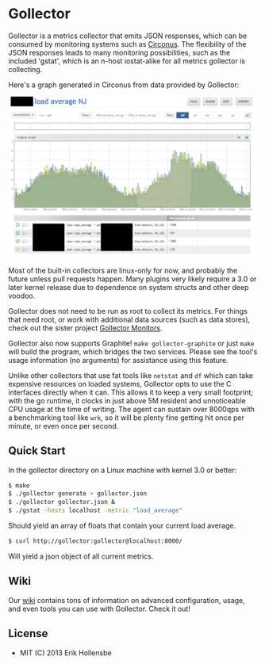 # Gollector

Gollector is a metrics collector that emits JSON responses, which can be
consumed by monitoring systems such as [Circonus](http://circonus.com). The
flexibility of the JSON responses leads to many monitoring possibilities, such
as the included 'gstat', which is an n-host iostat-alike for all metrics
gollector is collecting.

Here's a graph generated in Circonus from data provided by Gollector:

![An Example](graph.png)

Most of the built-in collectors are linux-only for now, and probably the future
unless pull requests happen. Many plugins very likely require a 3.0 or later
kernel release due to dependence on system structs and other deep voodoo.

Gollector does not need to be run as root to collect its metrics. For things
that need root, or work with additional data sources (such as data stores),
check out the sister project [Gollector Monitors](https://github.com/erikh/gollector-monitors).

Gollector also now supports Graphite! `make gollector-graphite` or just `make`
will build the program, which bridges the two services. Please see the tool's
usage information (no arguments) for assistance using this feature.

Unlike other collectors that use fat tools like `netstat` and `df` which can
take expensive resources on loaded systems, Gollector opts to use the C
interfaces directly when it can. This allows it to keep a very small footprint;
with the go runtime, it clocks in just above 5M resident and unnoticeable CPU
usage at the time of writing. The agent can sustain over 8000qps with a
benchmarking tool like `wrk`, so it will be plenty fine getting hit once per
minute, or even once per second.

## Quick Start

In the gollector directory on a Linux machine with kernel 3.0 or better:

```bash
$ make
$ ./gollector generate > gollector.json
$ ./gollector gollector.json &
$ ./gstat -hosts localhost -metric "load_average"
```

Should yield an array of floats that contain your current load average.

```bash
$ curl http://gollector:gollector@localhost:8000/
```

Will yield a json object of all current metrics.


## Wiki

Our [wiki](https://github.com/erikh/gollector/wiki) contains tons of information
on advanced configuration, usage, and even tools you can use with Gollector.
Check it out!

## License

* MIT (C) 2013 Erik Hollensbe
